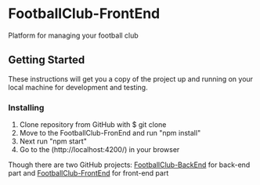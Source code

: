 # FootballClub-FrontEnd

Platform for managing your football club

## Getting Started
These instructions will get you a copy of the project up and running on your local machine for development and testing.


### Installing
1. Clone repository from GitHub with $ git clone 
2. Move to the FootballClub-FronEnd and run "npm install"
3. Next run "npm start"
4. Go to the (http://localhost:4200/) in your browser
  
Though there are two GitHub projects: [FootballClub-BackEnd](https://github.com/vital9872/FootballClub-BackEnd.git) for back-end part and [FootballClub-FrontEnd](https://github.com/vital9872/FootballClub-FrontEnd.git) for front-end part
